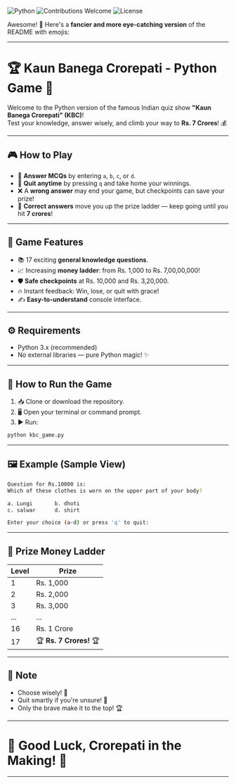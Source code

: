 ![Python](https://img.shields.io/badge/Made%20with-Python-1f425f.svg)
![Contributions Welcome](https://img.shields.io/badge/Contributions-Welcome-0078D7.svg)
![License](https://img.shields.io/badge/License-MIT-green.svg)

Awesome! 🎉 Here's a **fancier and more eye-catching version** of the README with emojis:

---

# 🏆 Kaun Banega Crorepati - Python Game 🎯

Welcome to the Python version of the famous Indian quiz show **"Kaun Banega Crorepati" (KBC)**!  
Test your knowledge, answer wisely, and climb your way to **Rs. 7 Crores**! 💰

---

## 🎮 How to Play

- 🧠 **Answer MCQs** by entering `a`, `b`, `c`, or `d`.
- 🚪 **Quit anytime** by pressing `q` and take home your winnings.
- ❌ A **wrong answer** may end your game, but checkpoints can save your prize!
- 🥇 **Correct answers** move you up the prize ladder — keep going until you hit **7 crores**!

---

## 💼 Game Features

- 📚 17 exciting **general knowledge questions**.
- 📈 Increasing **money ladder**: from Rs. 1,000 to Rs. 7,00,00,000!
- 🛡️ **Safe checkpoints** at Rs. 10,000 and Rs. 3,20,000.
- 🔥 Instant feedback: Win, lose, or quit with grace!
- ✍️ **Easy-to-understand** console interface.

---

## ⚙️ Requirements

- Python 3.x (recommended)
- No external libraries — pure Python magic! ✨

---

## 🚀 How to Run the Game

1. 📥 Clone or download the repository.
2. 🖥️ Open your terminal or command prompt.
3. ▶️ Run:

```bash
python kbc_game.py
```

---

## 🖼️ Example (Sample View)

```bash
Question for Rs.10000 is:
Which of these clothes is worn on the upper part of your body?

a. Lungi       b. dhoti
c. salwar      d. shirt

Enter your choice (a-d) or press 'q' to quit:
```

---

## 🏅 Prize Money Ladder

| Level | Prize                   |
| ----- | ----------------------- |
| 1     | Rs. 1,000               |
| 2     | Rs. 2,000               |
| 3     | Rs. 3,000               |
| ...   | ...                     |
| 16    | Rs. 1 Crore             |
| 17    | 🏆 **Rs. 7 Crores!** 🏆 |

---

## 💬 Note

- Choose wisely! 🎯
- Quit smartly if you're unsure! 🧠
- Only the brave make it to the top! 🏆

---

# 🎉 Good Luck, Crorepati in the Making! 🎉

---
